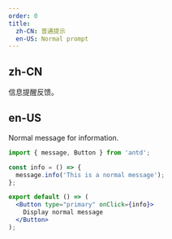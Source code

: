 ```yaml
---
order: 0
title:
  zh-CN: 普通提示
  en-US: Normal prompt
---
```


## zh-CN

信息提醒反馈。

## en-US

Normal message for information.

```jsx
import { message, Button } from 'antd';

const info = () => {
  message.info('This is a normal message');
};

export default () => (
  <Button type="primary" onClick={info}>
    Display normal message
  </Button>
);
```
